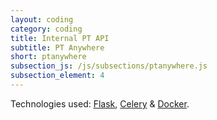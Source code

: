 ```yaml
---
layout: coding
category: coding
title: Internal PT API
subtitle: PT Anywhere
short: ptanywhere
subsection_js: /js/subsections/ptanywhere.js
subsection_element: 4
---
```


Technologies used: [Flask](http://flask.pocoo.org/), [Celery](http://www.celeryproject.org/) & [Docker](https://www.docker.com/).
